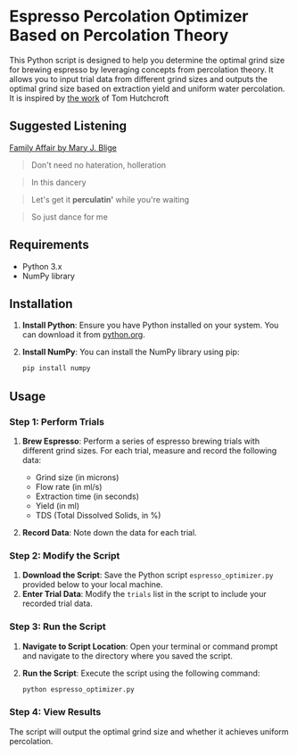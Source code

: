 # Espresso Percolation Optimizer Based on Percolation Theory

This Python script is designed to help you determine the optimal grind size for brewing espresso by leveraging concepts from percolation theory. It allows you to input trial data from different grind sizes and outputs the optimal grind size based on extraction yield and uniform water percolation.  It is inspired by [the work](https://arxiv.org/pdf/2404.07276) of Tom Hutchcroft

## Suggested Listening

[Family Affair by Mary J. Blige](https://open.spotify.com/track/3aw9iWUQ3VrPQltgwvN9Xu?si=9a2f66bf7e974aba)

> Don't need no hateration, holleration

> In this dancery

> Let's get it **perculatin'** while you're waiting

> So just dance for me

## Requirements

- Python 3.x
- NumPy library

## Installation

1. **Install Python**: Ensure you have Python installed on your system. You can download it from [python.org](https://www.python.org/downloads/).
2. **Install NumPy**: You can install the NumPy library using pip:

   ```sh
   pip install numpy
   ```

## Usage

### Step 1: Perform Trials

1. **Brew Espresso**: Perform a series of espresso brewing trials with different grind sizes. For each trial, measure and record the following data:

   - Grind size (in microns)
   - Flow rate (in ml/s)
   - Extraction time (in seconds)
   - Yield (in ml)
   - TDS (Total Dissolved Solids, in %)
2. **Record Data**: Note down the data for each trial.

### Step 2: Modify the Script

1. **Download the Script**: Save the Python script `espresso_optimizer.py` provided below to your local machine.
2. **Enter Trial Data**: Modify the `trials` list in the script to include your recorded trial data.

### Step 3: Run the Script

1. **Navigate to Script Location**: Open your terminal or command prompt and navigate to the directory where you saved the script.
2. **Run the Script**: Execute the script using the following command:

   ```sh
   python espresso_optimizer.py
   ```

### Step 4: View Results

The script will output the optimal grind size and whether it achieves uniform percolation.
